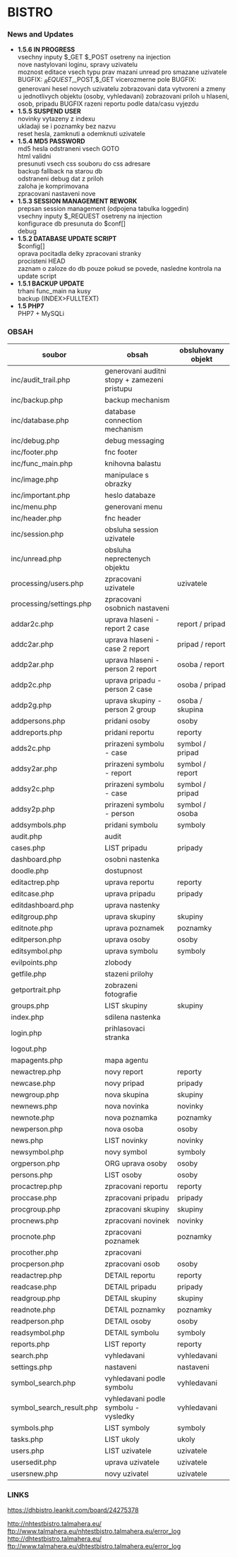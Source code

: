 # BISTRO

### News and Updates
- **1.5.6 IN PROGRESS**   
    vsechny inputy $_GET $_POST osetreny na injection  
	nove nastylovani loginu, spravy uzivatelu  
	moznost editace vsech typu prav
	mazani unread pro smazane uzivatele
	BUGFIX: $_REQUEST,$_POST,$_GET vicerozmerne pole
	BUGFIX: generovani hesel novych uzivatelu
	zobrazovani data vytvoreni a zmeny u jednotlivych objektu (osoby, vyhledavani)
	zobrazovani priloh u hlaseni, osob, pripadu
	BUGFIX razeni reportu podle data/casu vyjezdu
- **1.5.5 SUSPEND USER**   
	novinky vytazeny z indexu  
	ukladaji se i poznamky bez nazvu    
	reset hesla, zamknuti a odemknuti uzivatele  	
- **1.5.4 MD5 PASSWORD**  
	md5 hesla
	odstraneni vsech GOTO  
	html validni  
	presunuti vsech css souboru do css adresare  
	backup fallback na starou db  
	odstraneni debug dat z priloh  
	zaloha je komprimovana  
	zpracovani nastaveni nove
- **1.5.3 SESSION MANAGEMENT REWORK**  
	prepsan session management (odpojena tabulka loggedin)  
    vsechny inputy $_REQUEST osetreny na injection  
	konfigurace db presunuta do $conf[]  
	debug  
- **1.5.2 DATABASE UPDATE SCRIPT**  
    $config[]  
    oprava pocitadla delky zpracovani stranky  
    procisteni HEAD  
    zaznam o zaloze do db pouze pokud se povede, nasledne kontrola na update script  
- **1.5.1 BACKUP UPDATE**  
    trhani func_main na kusy  
    backup (INDEX>FULLTEXT)  
- **1.5 PHP7**  
    PHP7 + MySQLi  

### OBSAH
soubor                  | obsah                                     | obsluhovany objekt
--- | --- | ---
inc/audit_trail.php     | generovani auditni stopy + zamezeni pristupu
inc/backup.php          | backup mechanism
inc/database.php        | database connection mechanism
inc/debug.php			| debug messaging
inc/footer.php          | fnc footer
inc/func_main.php       | knihovna balastu
inc/image.php			| manipulace s obrazky
inc/important.php       | heslo databaze
inc/menu.php            | generovani menu
inc/header.php          | fnc header
inc/session.php         | obsluha session uzivatele
inc/unread.php          | obsluha neprectenych objektu
processing/users.php    | zpracovani uzivatele                      | uzivatele
processing/settings.php	| zpracovani osobnich nastaveni
addar2c.php             | uprava hlaseni - report 2 case            | report / pripad
addc2ar.php             | uprava hlaseni - case 2 report            | pripad / report
addp2ar.php             | uprava hlaseni - person 2 report          | osoba / report
addp2c.php              | uprava pripadu - person 2 case            | osoba / pripad
addp2g.php              | uprava skupiny - person 2 group           | osoba / skupina
addpersons.php          | pridani osoby                             | osoby
addreports.php          | pridani reportu                           | reporty
adds2c.php              | prirazeni symbolu - case                  | symbol / pripad
addsy2ar.php            | prirazeni symbolu - report                | symbol / report
addsy2c.php             | prirazeni symbolu - case                  | symbol / pripad
addsy2p.php             | prirazeni symbolu - person                | symbol / osoba
addsymbols.php          | pridani symbolu                           | symboly
audit.php               | audit
cases.php               | LIST pripadu                              | pripady
dashboard.php           | osobni nastenka
doodle.php              | dostupnost
editactrep.php          | uprava reportu                            | reporty
editcase.php            | uprava pripadu                            | pripady
editdashboard.php       | uprava nastenky
editgroup.php           | uprava skupiny                            | skupiny
editnote.php            | uprava poznamek                           | poznamky
editperson.php          | uprava osoby                              | osoby
editsymbol.php          | uprava symbolu                            | symboly
evilpoints.php          | zlobody
getfile.php             | stazeni prilohy
getportrait.php         | zobrazeni fotografie
groups.php              | LIST skupiny                              | skupiny
index.php               | sdilena nastenka
login.php               | prihlasovaci stranka
logout.php              |
mapagents.php           | mapa agentu
newactrep.php           | novy report                               | reporty
newcase.php             | novy pripad                               | pripady
newgroup.php            | nova skupina                              | skupiny
newnews.php             | nova novinka                              | novinky
newnote.php             | nova poznamka                             | poznamky
newperson.php           | nova osoba                                | osoby
news.php				| LIST novinky								| novinky
newsymbol.php           | novy symbol                               | symboly
orgperson.php           | ORG uprava osoby                          | osoby
persons.php             | LIST osoby                                | osoby
procactrep.php          | zpracovani reportu                        | reporty
proccase.php            | zpracovani pripadu                        | pripady
procgroup.php           | zpracovani skupiny                        | skupiny
procnews.php            | zpracovani novinek                        | novinky
procnote.php            | zpracovani poznamek                       | poznamky
procother.php           | zpracovani 
procperson.php          | zpracovani osob                           | osoby
readactrep.php          | DETAIL reportu                            | reporty
readcase.php            | DETAIL pripadu                            | pripady
readgroup.php           | DETAIL skupiny                            | skupiny
readnote.php            | DETAIL poznamky                           | poznamky
readperson.php          | DETAIL osoby                              | osoby
readsymbol.php          | DETAIL symbolu                            | symboly
reports.php             | LIST reporty                              | reporty
search.php              | vyhledavani                               | vyhledavani
settings.php            | nastaveni                                 | nastaveni
symbol_search.php       | vyhledavani podle symbolu                 | vyhledavani
symbol_search_result.php| vyhledavani podle symbolu - vysledky      | vyhledavani
symbols.php             | LIST symboly                              | symboly
tasks.php               | LIST ukoly                                | ukoly
users.php               | LIST uzivatele                            | uzivatele
usersedit.php           | uprava uzivatele                          | uzivatele
usersnew.php            | novy uzivatel                             | uzivatele

### LINKS
https://dhbistro.leankit.com/board/24275378

http://nhtestbistro.talmahera.eu/
ftp://www.talmahera.eu/nhtestbistro.talmahera.eu/error_log
http://dhtestbistro.talmahera.eu/
ftp://www.talmahera.eu/dhtestbistro.talmahera.eu/error_log


